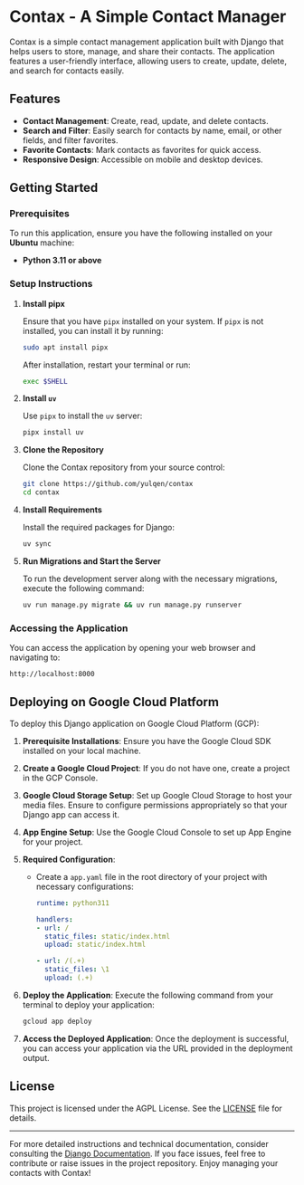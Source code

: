 # Contax - A Simple Contact Manager

Contax is a simple contact management application built with Django that helps users to store, manage, and share their contacts. The application features a user-friendly interface, allowing users to create, update, delete, and search for contacts easily. 

## Features

- **Contact Management**: Create, read, update, and delete contacts.
- **Search and Filter**: Easily search for contacts by name, email, or other fields, and filter favorites.
- **Favorite Contacts**: Mark contacts as favorites for quick access.
- **Responsive Design**: Accessible on mobile and desktop devices.

## Getting Started

### Prerequisites

To run this application, ensure you have the following installed on your **Ubuntu** machine:

- **Python 3.11 or above**
  
### Setup Instructions

1. **Install pipx**

   Ensure that you have `pipx` installed on your system. If `pipx` is not installed, you can install it by running:

   ```bash
   sudo apt install pipx
   ```

   After installation, restart your terminal or run:

   ```bash
   exec $SHELL
   ```

2. **Install `uv`**

   Use `pipx` to install the `uv` server:

   ```bash
   pipx install uv
   ```

3. **Clone the Repository**

   Clone the Contax repository from your source control:

   ```bash
   git clone https://github.com/yulqen/contax
   cd contax
   ```

4. **Install Requirements**

   Install the required packages for Django:

   ```bash
   uv sync
   ```

5. **Run Migrations and Start the Server**

   To run the development server along with the necessary migrations, execute the following command:

   ```bash
   uv run manage.py migrate && uv run manage.py runserver
   ```

### Accessing the Application

You can access the application by opening your web browser and navigating to:

```
http://localhost:8000
```

## Deploying on Google Cloud Platform

To deploy this Django application on Google Cloud Platform (GCP):

1. **Prerequisite Installations**: Ensure you have the Google Cloud SDK installed on your local machine.

2. **Create a Google Cloud Project**: If you do not have one, create a project in the GCP Console.

3. **Google Cloud Storage Setup**: Set up Google Cloud Storage to host your media files. Ensure to configure permissions appropriately so that your Django app can access it.

4. **App Engine Setup**: Use the Google Cloud Console to set up App Engine for your project.

5. **Required Configuration**:
   - Create a `app.yaml` file in the root directory of your project with necessary configurations:
     ```yaml
     runtime: python311

     handlers:
     - url: /
       static_files: static/index.html
       upload: static/index.html

     - url: /(.+)
       static_files: \1
       upload: (.+)
     ```

6. **Deploy the Application**:
   Execute the following command from your terminal to deploy your application:

   ```bash
   gcloud app deploy
   ```

7. **Access the Deployed Application**: Once the deployment is successful, you can access your application via the URL provided in the deployment output.

## License

This project is licensed under the AGPL License. See the [LICENSE](LICENSE) file for details.

---

For more detailed instructions and technical documentation, consider consulting the [Django Documentation](https://docs.djangoproject.com/en/stable/). If you face issues, feel free to contribute or raise issues in the project repository. Enjoy managing your contacts with Contax!
